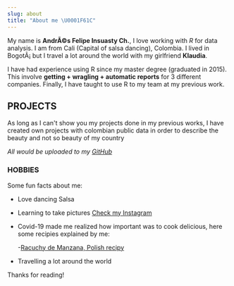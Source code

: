 ```yaml
---
slug: about
title: "About me \U0001F61C"
---
```


My name is **AndrÃ©s Felipe Insuasty Ch.**, I love working with *R* for data analysis. I am from Cali (Capital of salsa dancing), Colombia. I lived in BogotÃ¡ but I travel a lot around the world with my girlfriend __Klaudia__.

I have had experience using R since my master degree (graduated in 2015). This involve **getting + wragling + automatic reports** for 3 different companies. Finally, I have taught to use R to my team at my previous work.

## PROJECTS

As long as I can't show you my projects done in my previous works, I have created own projects with colombian public data in order to describe the beauty and not so beauty of my country 

*All would be uploaded to my [GitHub](https://github.com/ainsu23)*

### HOBBIES

Some fun facts about me:

* Love dancing Salsa  
* Learning to take pictures [Check my Instagram](https://www.instagram.com/afinsuasty/)
* Covid-19 made me realized how important was to cook delicious, here some recipies explained by me:
  
  -[Racuchy de Manzana, Polish recipy](https://www.youtube.com/watch?v=I23IbXSW2m8) 
* Travelling a lot around the world 

Thanks for reading!


